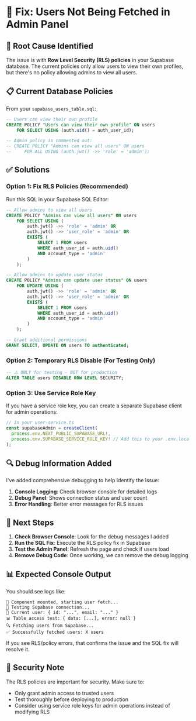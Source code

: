 # 🔧 Fix: Users Not Being Fetched in Admin Panel

## 🚨 **Root Cause Identified**

The issue is with **Row Level Security (RLS) policies** in your Supabase database. The current policies only allow users to view their own profiles, but there's no policy allowing admins to view all users.

## 📋 **Current Database Policies**

From your `supabase_users_table.sql`:

```sql
-- Users can view their own profile
CREATE POLICY "Users can view their own profile" ON users
    FOR SELECT USING (auth.uid() = auth_user_id);

-- Admin policy is commented out:
-- CREATE POLICY "Admins can view all users" ON users
--     FOR ALL USING (auth.jwt() ->> 'role' = 'admin');
```

## ✅ **Solutions**

### **Option 1: Fix RLS Policies (Recommended)**

Run this SQL in your Supabase SQL Editor:

```sql
-- Allow admins to view all users
CREATE POLICY "Admins can view all users" ON users
    FOR SELECT USING (
        auth.jwt() ->> 'role' = 'admin' OR
        auth.jwt() ->> 'user_role' = 'admin' OR
        EXISTS (
            SELECT 1 FROM users
            WHERE auth_user_id = auth.uid()
            AND account_type = 'admin'
        )
    );

-- Allow admins to update user status
CREATE POLICY "Admins can update user status" ON users
    FOR UPDATE USING (
        auth.jwt() ->> 'role' = 'admin' OR
        auth.jwt() ->> 'user_role' = 'admin' OR
        EXISTS (
            SELECT 1 FROM users
            WHERE auth_user_id = auth.uid()
            AND account_type = 'admin'
        )
    );

-- Grant additional permissions
GRANT SELECT, UPDATE ON users TO authenticated;
```

### **Option 2: Temporary RLS Disable (For Testing Only)**

```sql
-- ⚠️ ONLY for testing - NOT for production
ALTER TABLE users DISABLE ROW LEVEL SECURITY;
```

### **Option 3: Use Service Role Key**

If you have a service role key, you can create a separate Supabase client for admin operations:

```typescript
// In your user-service.ts
const supabaseAdmin = createClient(
  process.env.NEXT_PUBLIC_SUPABASE_URL!,
  process.env.SUPABASE_SERVICE_ROLE_KEY! // Add this to your .env.local
);
```

## 🔍 **Debug Information Added**

I've added comprehensive debugging to help identify the issue:

1. **Console Logging**: Check browser console for detailed logs
2. **Debug Panel**: Shows connection status and user count
3. **Error Handling**: Better error messages for RLS issues

## 🚀 **Next Steps**

1. **Check Browser Console**: Look for the debug messages I added
2. **Run the SQL Fix**: Execute the RLS policy fix in Supabase
3. **Test the Admin Panel**: Refresh the page and check if users load
4. **Remove Debug Code**: Once working, we can remove the debug logging

## 📊 **Expected Console Output**

You should see logs like:

```
🎯 Component mounted, starting user fetch...
🔧 Testing Supabase connection...
👤 Current user: { id: "...", email: "..." }
📊 Table access test: { data: [...], error: null }
🔍 Fetching users from Supabase...
✅ Successfully fetched users: X users
```

If you see RLS/policy errors, that confirms the issue and the SQL fix will resolve it.

## 🔐 **Security Note**

The RLS policies are important for security. Make sure to:

- Only grant admin access to trusted users
- Test thoroughly before deploying to production
- Consider using service role keys for admin operations instead of modifying RLS
